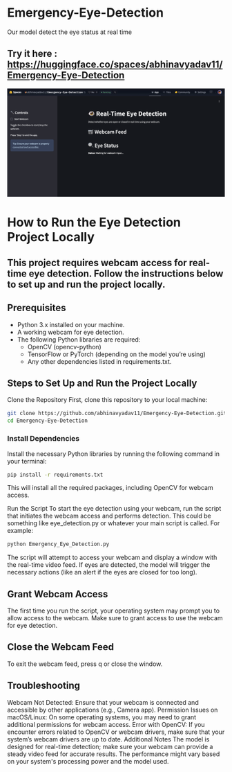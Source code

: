 # Emergency-Eye-Detection
Our model detect the eye status at real time

## Try it here : https://huggingface.co/spaces/abhinavyadav11/Emergency-Eye-Detection

![Project Screenshot](Screenshot.jpeg)

# How to Run the Eye Detection Project Locally
## This project requires webcam access for real-time eye detection. Follow the instructions below to set up and run the project locally.

## Prerequisites
 - Python 3.x installed on your machine.
 - A working webcam for eye detection.
 - The following Python libraries are required:
      - OpenCV (opencv-python)
      - TensorFlow or PyTorch (depending on the model you’re using)
      - Any other dependencies listed in requirements.txt.
        
## Steps to Set Up and Run the Project Locally
Clone the Repository
First, clone this repository to your local machine:

```bash
git clone https://github.com/abhinavyadav11/Emergency-Eye-Detection.git
cd Emergency-Eye-Detection
```

### Install Dependencies
Install the necessary Python libraries by running the following command in your terminal:

```bash
pip install -r requirements.txt
```
This will install all the required packages, including OpenCV for webcam access.

Run the Script
To start the eye detection using your webcam, run the script that initiates the webcam access and performs detection. This could be something like eye_detection.py or whatever your main script is called. For example:

```bash
python Emergency_Eye_Detection.py
```
The script will attempt to access your webcam and display a window with the real-time video feed. If eyes are detected, the model will trigger the necessary actions (like an alert if the eyes are closed for too long).

## Grant Webcam Access
The first time you run the script, your operating system may prompt you to allow access to the webcam. Make sure to grant access to use the webcam for eye detection.

## Close the Webcam Feed
To exit the webcam feed, press q or close the window.

## Troubleshooting
Webcam Not Detected:
Ensure that your webcam is connected and accessible by other applications (e.g., Camera app).
Permission Issues on macOS/Linux:
On some operating systems, you may need to grant additional permissions for webcam access.
Error with OpenCV:
If you encounter errors related to OpenCV or webcam drivers, make sure that your system’s webcam drivers are up to date.
Additional Notes
The model is designed for real-time detection; make sure your webcam can provide a steady video feed for accurate results.
The performance might vary based on your system's processing power and the model used.
